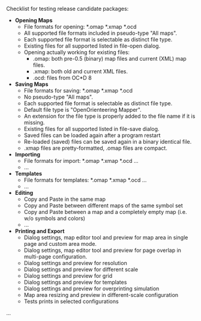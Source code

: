 Checklist for testing release candidate packages: 

  * **Opening Maps**
    * File formats for opening: *.omap *.xmap *.ocd 
    * All supported file formats included in pseudo-type "All maps". 
    * Each supported file format is selectable as distinct file type. 
    * Existing files for all supported listed in file-open dialog. 
    * Opening actually working for existing files: 
      * .omap: both pre-0.5 (binary) map files and current (XML) map files. 
      * .xmap: both old and current XML files. 
      * .ocd: files from OC*D 8 
  * **Saving Maps**
    * File formats for saving: *.omap *.xmap *.ocd 
    * No pseudo-type "All maps". 
    * Each supported file format is selectable as distinct file type. 
    * Default file type is "OpenOrienteering Mapper". 
    * An extension for the file type is properly added to the file name if it is missing. 
    * Existing files for all supported listed in file-save dialog. 
    * Saved files can be loaded again after a program restart 
    * Re-loaded (saved) files can be saved again in a binary identical file. 
    * .xmap files are pretty-formatted, .omap files are compact. 
  * **Importing**
    * File formats for import: *.omap *.xmap *.ocd ... 
    * ... 
  * **Templates**
    * File formats for templates: *.omap *.xmap *.ocd ... 
    * ... 
  * **Editing**
    * Copy and Paste in the same map 
    * Copy and Paste between different maps of the same symbol set 
    * Copy and Paste between a map and a completely empty map (i.e. w/o symbols and colors) 
    * ... 
  * **Printing and Export**
    * Dialog settings, map editor tool and preview for map area in single page and custom area mode. 
    * Dialog settings, map editor tool and preview for page overlap in multi-page configuration. 
    * Dialog settings and preview for resolution 
    * Dialog settings and preview for different scale 
    * Dialog settings and preview for grid 
    * Dialog settings and preview for templates 
    * Dialog settings and preview for overprinting simulation 
    * Map area resizing and preview in different-scale configuration 
    * Tests prints in selected configurations 

... 
